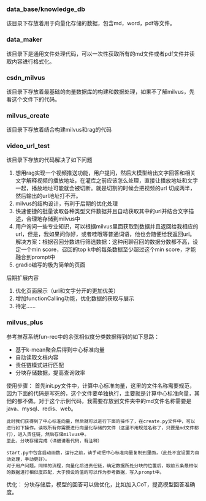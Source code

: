 ### data_base/knowledge_db
该目录下存放着用于向量化存储的数据，包含md，word，pdf等文件。
### data_maker
该目录下是通用文件处理代码，可以一次性获取所有的md文件或者pdf文件并读取内容进行格式化。
### csdn_milvus
该目录下存放着最基础的向量数据库的构建和数据处理，如果不了解milvus，先看这个文件下的代码。
### milvus_create 
该目录下存放着结合构建milvus和rag的代码
### video_url_test
该目录下存放的代码解决了如下问题

1. 想用rag实现一个视频推送功能，用户提问，然后大模型给出文字回答和相关文字解释视频的播放地址，在灌库之前应该怎么处理，直接让播放地址和文字一起，播放地址可能就会被切断。就是切割的时候会把视频的url 切成两半，然后输出的url地址打不开。
2. milvus的结构设计，有利于后期的优化处理
3. 快速便捷的批量读取各种类型文件数据并且自动获取其中的url并结合文字描述，合理地存储到milvus中
4. 用户询问一些专业知识，可以根据milvus里面获取到数据并且返回给我相应的url，但是，我如果问你好，或者哇哦等普通词语，他也会随便给我返回url。解决方案：根据召回分数进行筛选数据：这种闲聊召回的数据分数都不高，设定一个min score，召回的top k中的每条数据至少超过这个min score，才能融合到prompt中
5. gradio编写的极为简单的页面

后期扩展内容

1. 优化页面展示（url和文字分开的更加优美）
2. 增加functionCalling功能，优化数据的获取与展示
3. 待定......


### milvus_plus

参考推荐系统fun-rec中的余弦相似度分类数据得到的如下思路：

* 基于k-mean聚合后得到中心标准向量
* 自动读取文档内容
* 责任链模式进行匹配
* 分块存储数据，提高查询效率

使用步骤：
    首先init.py文件中，计算中心标准向量，这里的文件名称需要规范，因为下面的代码是写死的，这个文件要单独执行，主要就是计算中心标准向量，其他的都不做。对于这个示例代码，我需要存放到文件夹中的md文件名称需要是java、mysql、redis、web。

    此时我们获得到了中心标准向量，然后就可以进行下面的操作了，在create.py文件中，可以进行如下操作。读取所有你需要进行向量化存储的文件（这里不用规范名称了，只要是md文件都行），进入责任链，然后存储milvus中。
    至此，分块存储完成（详细请看代码，有注释）

    start.py中包含启动函数，运行之前，请手动把中心标准向量复制到里面，（此处不宜设置为自动处理，手动更好）。
    对于用户问题，同样的流程，向量化后进责任链，确定数据所处分块的位置后，取前五条最相似的数据进行相似度匹配，大于预设的值的可以作为参考数据，写入prompt中。


优化：
    分块存储后，模型的回答可以做优化，比如加入CoT，提高模型回答准确度。

